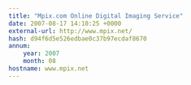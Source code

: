 ```yaml
---
title: "Mpix.com Online Digital Imaging Service"
date: 2007-08-17 14:10:25 +0000
external-url: http://www.mpix.net/
hash: d94f6d5e526edbae0c37b97ecdaf8670
annum:
    year: 2007
    month: 08
hostname: www.mpix.net
---
```



